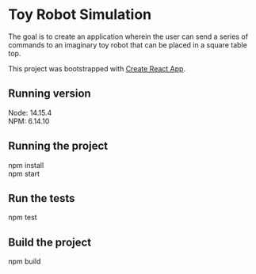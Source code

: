 # Toy Robot Simulation

The goal is to create an application wherein the user can send a series of commands to an imaginary toy robot that can be placed in a square table top.

This project was bootstrapped with [Create React App](https://github.com/facebook/create-react-app).

## Running version

Node: 14.15.4\
NPM: 6.14.10

## Running the project

npm install\
npm start

## Run the tests

npm test

## Build the project

npm build